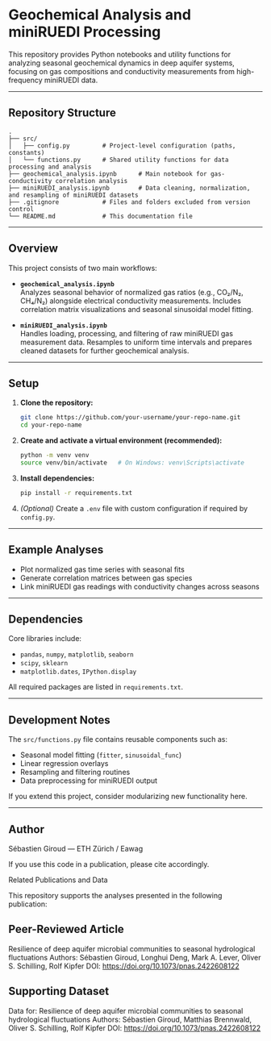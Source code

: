 # Geochemical Analysis and miniRUEDI Processing

This repository provides Python notebooks and utility functions for analyzing seasonal geochemical dynamics in deep aquifer systems, focusing on gas compositions and conductivity measurements from high-frequency miniRUEDI data.

---

## Repository Structure

```
.
├── src/
│   ├── config.py         # Project-level configuration (paths, constants)
│   └── functions.py      # Shared utility functions for data processing and analysis
├── geochemical_analysis.ipynb      # Main notebook for gas-conductivity correlation analysis
├── miniRUEDI_analysis.ipynb        # Data cleaning, normalization, and resampling of miniRUEDI datasets
├── .gitignore            # Files and folders excluded from version control
└── README.md             # This documentation file
```

---

## Overview

This project consists of two main workflows:

- **`geochemical_analysis.ipynb`**  
    Analyzes seasonal behavior of normalized gas ratios (e.g., CO₂/N₂, CH₄/N₂) alongside electrical conductivity measurements. Includes correlation matrix visualizations and seasonal sinusoidal model fitting.

- **`miniRUEDI_analysis.ipynb`**  
    Handles loading, processing, and filtering of raw miniRUEDI gas measurement data. Resamples to uniform time intervals and prepares cleaned datasets for further geochemical analysis.

---

## Setup

1. **Clone the repository:**
     ```bash
     git clone https://github.com/your-username/your-repo-name.git
     cd your-repo-name
     ```

2. **Create and activate a virtual environment (recommended):**
     ```bash
     python -m venv venv
     source venv/bin/activate   # On Windows: venv\Scripts\activate
     ```

3. **Install dependencies:**
     ```bash
     pip install -r requirements.txt
     ```

4. *(Optional)* Create a `.env` file with custom configuration if required by `config.py`.

---

## Example Analyses

- Plot normalized gas time series with seasonal fits
- Generate correlation matrices between gas species
- Link miniRUEDI gas readings with conductivity changes across seasons

---

## Dependencies

Core libraries include:

- `pandas`, `numpy`, `matplotlib`, `seaborn`
- `scipy`, `sklearn`
- `matplotlib.dates`, `IPython.display`

All required packages are listed in `requirements.txt`.

---

## Development Notes

The `src/functions.py` file contains reusable components such as:

- Seasonal model fitting (`fitter`, `sinusoidal_func`)
- Linear regression overlays
- Resampling and filtering routines
- Data preprocessing for miniRUEDI output

If you extend this project, consider modularizing new functionality here.

---

## Author

Sébastien Giroud — ETH Zürich / Eawag

If you use this code in a publication, please cite accordingly.

Related Publications and Data

This repository supports the analyses presented in the following publication:

## Peer-Reviewed Article
Resilience of deep aquifer microbial communities to seasonal hydrological fluctuations
Authors: Sébastien Giroud, Longhui Deng, Mark A. Lever, Oliver S. Schilling, Rolf Kipfer
DOI: https://doi.org/10.1073/pnas.2422608122

## Supporting Dataset
Data for: Resilience of deep aquifer microbial communities to seasonal hydrological fluctuations
Authors: Sébastien Giroud, Matthias Brennwald, Oliver S. Schilling, Rolf Kipfer
DOI: https://doi.org/10.1073/pnas.2422608122